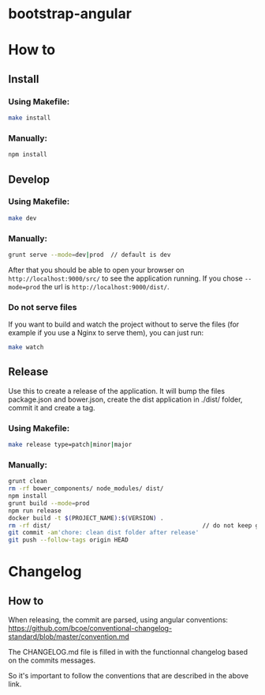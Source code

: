 bootstrap-angular
=================

# How to
## Install
### Using Makefile:
```bash
make install
```

### Manually:
```bash
npm install
```

## Develop
### Using Makefile:
```bash
make dev
```

### Manually:
```bash
grunt serve --mode=dev|prod  // default is dev
```

After that you should be able to open your browser on `http://localhost:9000/src/` to see the application running.
If you chose `--mode=prod` the url is `http://localhost:9000/dist/`.

### Do not serve files

If you want to build and watch the project without to serve the files (for example if you use a Nginx to serve them), you can just run:
```bash
make watch
```

## Release

Use this to create a release of the application.
It will bump the files package.json and bower.json, create the dist application in ./dist/ folder, commit it and create a tag.

### Using Makefile:
```bash
make release type=patch|minor|major
```

### Manually:
```bash
grunt clean
rm -rf bower_components/ node_modules/ dist/
npm install
grunt build --mode=prod
npm run release
docker build -t $(PROJECT_NAME):$(VERSION) .
rm -rf dist/                                           // do not keep generated build on branch master
git commit -am'chore: clean dist folder after release'
git push --follow-tags origin HEAD
```

# Changelog
## How to

When releasing, the commit are parsed, using angular conventions: https://github.com/bcoe/conventional-changelog-standard/blob/master/convention.md

The CHANGELOG.md file is filled in with the functionnal changelog based on the commits messages.

So it's important to follow the conventions that are described in the above link.

